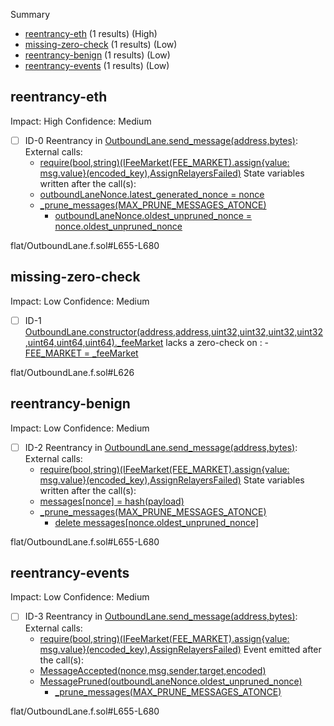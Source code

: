 Summary
 - [reentrancy-eth](#reentrancy-eth) (1 results) (High)
 - [missing-zero-check](#missing-zero-check) (1 results) (Low)
 - [reentrancy-benign](#reentrancy-benign) (1 results) (Low)
 - [reentrancy-events](#reentrancy-events) (1 results) (Low)
## reentrancy-eth
Impact: High
Confidence: Medium
 - [ ] ID-0
Reentrancy in [OutboundLane.send_message(address,bytes)](flat/OutboundLane.f.sol#L655-L680):
	External calls:
	- [require(bool,string)(IFeeMarket(FEE_MARKET).assign{value: msg.value}(encoded_key),AssignRelayersFailed)](flat/OutboundLane.f.sol#L664)
	State variables written after the call(s):
	- [outboundLaneNonce.latest_generated_nonce = nonce](flat/OutboundLane.f.sol#L666)
	- [_prune_messages(MAX_PRUNE_MESSAGES_ATONCE)](flat/OutboundLane.f.sol#L674)
		- [outboundLaneNonce.oldest_unpruned_nonce = nonce.oldest_unpruned_nonce](flat/OutboundLane.f.sol#L797)

flat/OutboundLane.f.sol#L655-L680


## missing-zero-check
Impact: Low
Confidence: Medium
 - [ ] ID-1
[OutboundLane.constructor(address,address,uint32,uint32,uint32,uint32,uint64,uint64,uint64)._feeMarket](flat/OutboundLane.f.sol#L626) lacks a zero-check on :
		- [FEE_MARKET = _feeMarket](flat/OutboundLane.f.sol#L646)

flat/OutboundLane.f.sol#L626


## reentrancy-benign
Impact: Low
Confidence: Medium
 - [ ] ID-2
Reentrancy in [OutboundLane.send_message(address,bytes)](flat/OutboundLane.f.sol#L655-L680):
	External calls:
	- [require(bool,string)(IFeeMarket(FEE_MARKET).assign{value: msg.value}(encoded_key),AssignRelayersFailed)](flat/OutboundLane.f.sol#L664)
	State variables written after the call(s):
	- [messages[nonce] = hash(payload)](flat/OutboundLane.f.sol#L672)
	- [_prune_messages(MAX_PRUNE_MESSAGES_ATONCE)](flat/OutboundLane.f.sol#L674)
		- [delete messages[nonce.oldest_unpruned_nonce]](flat/OutboundLane.f.sol#L792)

flat/OutboundLane.f.sol#L655-L680


## reentrancy-events
Impact: Low
Confidence: Medium
 - [ ] ID-3
Reentrancy in [OutboundLane.send_message(address,bytes)](flat/OutboundLane.f.sol#L655-L680):
	External calls:
	- [require(bool,string)(IFeeMarket(FEE_MARKET).assign{value: msg.value}(encoded_key),AssignRelayersFailed)](flat/OutboundLane.f.sol#L664)
	Event emitted after the call(s):
	- [MessageAccepted(nonce,msg.sender,target,encoded)](flat/OutboundLane.f.sol#L675-L679)
	- [MessagePruned(outboundLaneNonce.oldest_unpruned_nonce)](flat/OutboundLane.f.sol#L798)
		- [_prune_messages(MAX_PRUNE_MESSAGES_ATONCE)](flat/OutboundLane.f.sol#L674)

flat/OutboundLane.f.sol#L655-L680



